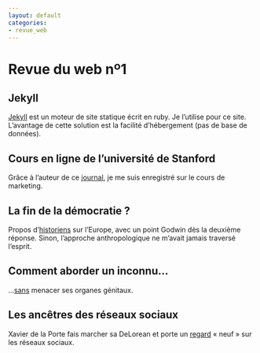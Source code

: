 ```yaml
---
layout: default
categories:
- revue_web
---
```

Revue du web nº1
================

Jekyll
------
[Jekyll](https://github.com/mojombo/jekyll) est un moteur de site statique écrit en ruby. 
Je l’utilise pour ce site. L’avantage de cette solution est la facilité 
d’hébergement (pas de base de données).

Cours en ligne de l’université de Stanford
------------------------------------------
Grâce à l’auteur de ce [journal](http://linuxfr.org/users/2petitsverres/journaux/occupy%E2%80%A6-vos-soir%C3%A9es-dhiver-en-%C3%A9tudiant), je me suis enregistré sur le cours de marketing.
 
La fin de la démocratie ?
-------------------------
Propos d’[historiens](http://www.herodote.net/articles/article.php?ID=1298) sur l’Europe, avec un point Godwin dès la deuxième réponse. Sinon, l’approche anthropologique ne m’avait jamais traversé l’esprit.
  
Comment aborder un inconnu…
---------------------------
…[sans](http://www.decodeurdunonverbal.fr/comment-mieux-aborder-une-inconnue/) menacer ses organes génitaux.

Les ancêtres des réseaux sociaux
--------------------------------
Xavier de la Porte fais marcher sa DeLorean et porte un [regard](http://www.internetactu.net/2011/11/21/les-nouveaux-medias-sociaux-ne-sont-peut-etre-pas-si-nouveaux-que-ca/) « neuf » sur les
réseaux sociaux.


